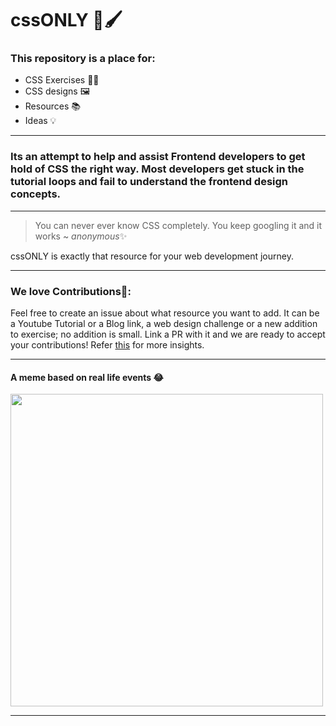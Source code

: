 # cssONLY 🎨🖌

### This repository is a place for:
* CSS Exercises 🏋️‍♂️
* CSS designs 🖼
* Resources 📚
* Ideas 💡

---

### Its an attempt to help and assist Frontend developers to get hold of CSS the right way. Most developers get stuck in the tutorial loops and fail to understand the frontend design concepts. 

---

> You can never ever know CSS completely. You keep googling it and it works  ~ *anonymous*✨

cssONLY is exactly that resource for your web development journey.

---

### __We love Contributions💖__:
Feel free to create an issue about what resource you want to add. It can be a Youtube Tutorial or a Blog link, a web design challenge or a new addition to exercise; no addition is small. Link a PR with it and we are ready to accept your contributions! Refer [this](https://github.com/sohamsshah/cssONLY/blob/master/CONTRIBUTING.md) for more insights.

---

#### A meme based on real life events 😂

<img src="https://user-images.githubusercontent.com/47717492/110626369-a4017a00-81c6-11eb-8c80-993b38504e71.jpg" width=500 height=500 padding="16px" />

---
